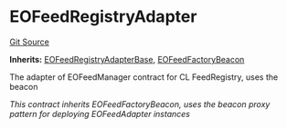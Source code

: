 # EOFeedRegistryAdapter

[Git Source](https://github.com/Eoracle/target-contracts/blob/ad9e9f7d406e96d8227780565e0953208bab6e55/src/adapters/EOFeedRegistryAdapter.sol)

**Inherits:**
[EOFeedRegistryAdapterBase](/src/adapters/EOFeedRegistryAdapterBase.sol/abstract.EOFeedRegistryAdapterBase.md),
[EOFeedFactoryBeacon](/src/adapters/factories/EOFeedFactoryBeacon.sol/abstract.EOFeedFactoryBeacon.md)

The adapter of EOFeedManager contract for CL FeedRegistry, uses the beacon

_This contract inherits EOFeedFactoryBeacon, uses the beacon proxy pattern for deploying EOFeedAdapter instances_
